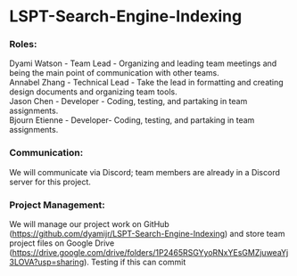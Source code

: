 # LSPT-Search-Engine-Indexing
### Roles: 
Dyami Watson - Team Lead - Organizing and leading team meetings and being the main point of communication with other teams. \
Annabel Zhang - Technical Lead - Take the lead in formatting and creating design documents and organizing team tools. \
Jason Chen - Developer - Coding, testing, and partaking in team assignments.\
Bjourn Etienne - Developer-  Coding, testing, and partaking in team assignments.


### Communication:
We will communicate via Discord; team members are already in a Discord server for this project.

### Project Management:
We will manage our project work on GitHub (https://github.com/dyamijr/LSPT-Search-Engine-Indexing) and store team project files on Google Drive (https://drive.google.com/drive/folders/1P2465RSGYyoRNxYEsGMZjuweaYj3LOVA?usp=sharing).
 Testing if this can commit
 
